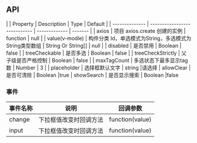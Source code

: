 ## API

|
| Property       | Description                  | Type          | Default |
| -------------- | ---------------------------- | ------------- | ------- |
| axios          | 项目 axios.create 创建的实例 | function      | null    |
| value(v-modle) | 构件分类 Id，单选模式为String，多选模式为String类型数组 | String Or String[] | null    |
| disabled       | 是否禁用                     | Boolean       | false   |
| treeCheckable     | 是否多选               | Boolean        | false   |
| treeCheckStrictly  | 父子级是否严格控制              | Boolean        | false   |
| maxTagCount     | 多选状态下最多显示tag数             | Number        | 3   |
| placeholder    | 选择框默认文字               | string        |请选择
| allowClear    | 是否可清除               | Boolean        |true
| showSearch    | 是否显示搜索              | Boolean        |false

### 事件

| 事件名称 | 说明     | 回调参数        |
| -------- | -------- | --------------- |
| change   | 下拉框值改变时回调方法 | function(value) |
| input    | 下拉框值改变时回调方法 | function(value) |

